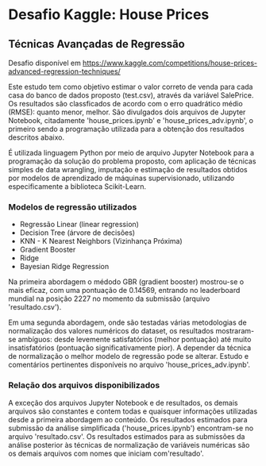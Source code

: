 # Desafio Kaggle: House Prices
## Técnicas Avançadas de Regressão 
Desafio disponível em https://www.kaggle.com/competitions/house-prices-advanced-regression-techniques/

Este estudo tem como objetivo estimar o valor correto de venda para cada casa do banco de dados proposto (test.csv), através da variável SalePrice. Os resultados são classficados de acordo com o erro quadrático médio (RMSE): quanto menor, melhor. São divulgados dois arquivos de Jupyter Notebook, citadamente 'house_prices.ipynb' e 'house_prices_adv.ipynb', o primeiro sendo a programação utilizada para a obtenção dos resultados descritos abaixo.

É utilizada linguagem Python por meio de arquivo Jupyter Notebook para a programação da solução do problema proposto, com aplicação de técnicas simples de data wrangling, imputação e estimação de resultados obtidos por modelos de aprendizado de máquinas supervisionado, utilizando especificamente a biblioteca Scikit-Learn.


### Modelos de regressão utilizados

- Regressão Linear (linear regression)
- Decision Tree (árvore de decisões)
- KNN - K Nearest Neighbors (Vizinhança Próxima)
- Gradient Booster
- Ridge
- Bayesian Ridge Regression

Na primeira abordagem o médodo GBR (gradient booster) mostrou-se o mais eficaz, com uma pontuação de 0.14569, entrando no leaderboard mundial na posição 2227 no momento da submissão (arquivo 'resultado.csv').

Em uma segunda abordagem, onde são testadas várias metodologias de normalização dos valores numéricos do dataset, os resultados mostraram-se ambíguos: desde levemente satisfatórios (melhor pontuação) até muito insatisfatórios (pontuação significativamente pior). A depender da técnica de normalização o melhor modelo de regressão pode se alterar. Estudo e comentários pertinentes disponíveis no arquivo 'house_prices_adv.ipynb'.


### Relação dos arquivos disponibilizados
A exceção dos arquivos Jupyter Notebook e de resultados, os demais arquivos são constantes e contem todas e quaisquer informações utilizadas desde a primeira abordagem ao conteúdo. Os resultados estimados para submissão da análise simplificada ('house_prices.ipynb') encontram-se no arquivo 'resultado.csv'. Os resultados estimados para as submissões da análise posterior às técnicas de normalização de variáveis numéricas são os demais arquivos com nomes que iniciam com'resultado'.
